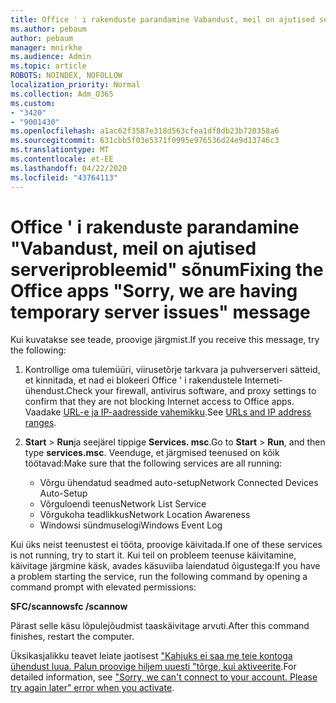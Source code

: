 ```yaml
---
title: Office ' i rakenduste parandamine Vabandust, meil on ajutised server Probleemid sõnum
ms.author: pebaum
author: pebaum
manager: mnirkhe
ms.audience: Admin
ms.topic: article
ROBOTS: NOINDEX, NOFOLLOW
localization_priority: Normal
ms.collection: Adm_O365
ms.custom:
- "3420"
- "9001430"
ms.openlocfilehash: a1ac62f3587e318d563cfea1df8db23b720358a6
ms.sourcegitcommit: 631cbb5f03e5371f0995e976536d24e9d13746c3
ms.translationtype: MT
ms.contentlocale: et-EE
ms.lasthandoff: 04/22/2020
ms.locfileid: "43764113"
---
```

# <a name="fixing-the-office-apps-sorry-we-are-having-temporary-server-issues-message"></a><span data-ttu-id="f2d3a-102">Office ' i rakenduste parandamine "Vabandust, meil on ajutised serveriprobleemid" sõnum</span><span class="sxs-lookup"><span data-stu-id="f2d3a-102">Fixing the Office apps "Sorry, we are having temporary server issues" message</span></span>

<span data-ttu-id="f2d3a-103">Kui kuvatakse see teade, proovige järgmist.</span><span class="sxs-lookup"><span data-stu-id="f2d3a-103">If you receive this message, try the following:</span></span>

1. <span data-ttu-id="f2d3a-104">Kontrollige oma tulemüüri, viirusetõrje tarkvara ja puhverserveri sätteid, et kinnitada, et nad ei blokeeri Office ' i rakendustele Interneti-ühendust.</span><span class="sxs-lookup"><span data-stu-id="f2d3a-104">Check your firewall, antivirus software, and proxy settings to confirm that they are not blocking Internet access to Office apps.</span></span> <span data-ttu-id="f2d3a-105">Vaadake [URL-e ja IP-aadresside vahemikku](https://docs.microsoft.com/office365/enterprise/urls-and-ip-address-ranges).</span><span class="sxs-lookup"><span data-stu-id="f2d3a-105">See [URLs and IP address ranges](https://docs.microsoft.com/office365/enterprise/urls-and-ip-address-ranges).</span></span>

2. <span data-ttu-id="f2d3a-106">**Start** > **Run**ja seejärel tippige **Services. msc**.</span><span class="sxs-lookup"><span data-stu-id="f2d3a-106">Go to **Start** > **Run**, and then type **services.msc**.</span></span> <span data-ttu-id="f2d3a-107">Veenduge, et järgmised teenused on kõik töötavad:</span><span class="sxs-lookup"><span data-stu-id="f2d3a-107">Make sure that the following services are all running:</span></span>
    - <span data-ttu-id="f2d3a-108">Võrgu ühendatud seadmed auto-setup</span><span class="sxs-lookup"><span data-stu-id="f2d3a-108">Network Connected Devices Auto-Setup</span></span>
    - <span data-ttu-id="f2d3a-109">Võrguloendi teenus</span><span class="sxs-lookup"><span data-stu-id="f2d3a-109">Network List Service</span></span>
    - <span data-ttu-id="f2d3a-110">Võrgukoha teadlikkus</span><span class="sxs-lookup"><span data-stu-id="f2d3a-110">Network Location Awareness</span></span>
    - <span data-ttu-id="f2d3a-111">Windowsi sündmuselogi</span><span class="sxs-lookup"><span data-stu-id="f2d3a-111">Windows Event Log</span></span>

<span data-ttu-id="f2d3a-112">Kui üks neist teenustest ei tööta, proovige käivitada.</span><span class="sxs-lookup"><span data-stu-id="f2d3a-112">If one of these services is not running, try to start it.</span></span> <span data-ttu-id="f2d3a-113">Kui teil on probleem teenuse käivitamine, käivitage järgmine käsk, avades käsuviiba laiendatud õigustega:</span><span class="sxs-lookup"><span data-stu-id="f2d3a-113">If you have a problem starting the service, run the following command by opening a command prompt with elevated permissions:</span></span>

<span data-ttu-id="f2d3a-114">**SFC/scannow**</span><span class="sxs-lookup"><span data-stu-id="f2d3a-114">**sfc /scannow**</span></span>

<span data-ttu-id="f2d3a-115">Pärast selle käsu lõpulejõudmist taaskäivitage arvuti.</span><span class="sxs-lookup"><span data-stu-id="f2d3a-115">After this command finishes, restart the computer.</span></span>

<span data-ttu-id="f2d3a-116">Üksikasjalikku teavet leiate jaotisest ["Kahjuks ei saa me teie kontoga ühendust luua. Palun proovige hiljem uuesti "tõrge, kui aktiveerite](https://docs.microsoft.com/office/troubleshoot/activation-installation/issue-when-activate-office-from-office-365).</span><span class="sxs-lookup"><span data-stu-id="f2d3a-116">For detailed information, see ["Sorry, we can't connect to your account. Please try again later" error when you activate](https://docs.microsoft.com/office/troubleshoot/activation-installation/issue-when-activate-office-from-office-365).</span></span>